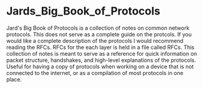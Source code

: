 # Jards_Big_Book_of_Protocols

Jard's Big Book of Protocols is a collection of notes on common network protocols. This does not serve as a complete guide on the protcols. If you would like a complete description of the protocols I would recommend reading the RFCs.  RFCs for the each layer is held in a file called RFCs.  This collection of notes is meant to serve as a reference for quick information on packet structure, handshakes, and high-level explanations of the protocols.  Useful for having a copy of protocols when working on a device that is not connected to the internet, or as a compilation of most protocols in one place.